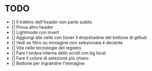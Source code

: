 # TODO

- [] Il trattino dell'header non parte subito
- [] Prova altro header
- [] Lightmode con invert
- [] Aggiungi alle celle con hover il dropshadow del bottone di github
- [] Vedi se filtro su immagine non selezionata è decente
- [] Vite nelle tecnologie del registro
- [] Fare l'ombra interna dello scroll con bg local
- [] Fare il colore di selezione più chiaro
- [] Bottone per ingrandire l'immagine